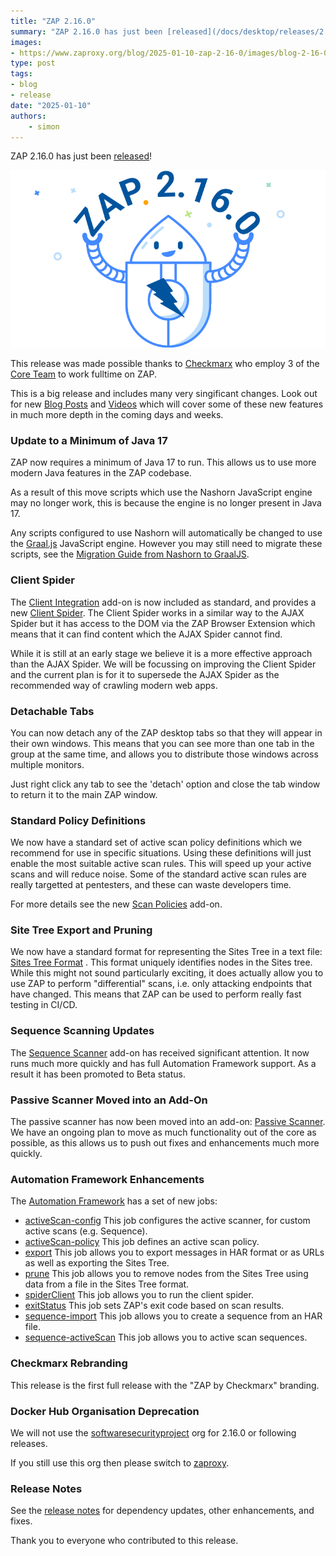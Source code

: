 ```yaml
---
title: "ZAP 2.16.0"
summary: "ZAP 2.16.0 has just been [released](/docs/desktop/releases/2.16.0/). It includes a brand new spider, detachable tabs, policy definitions, and lots more..."
images:
- https://www.zaproxy.org/blog/2025-01-10-zap-2-16-0/images/blog-2-16-0.png
type: post
tags:
- blog
- release
date: "2025-01-10"
authors:
    - simon
---
```

ZAP 2.16.0 has just been [released](/docs/desktop/releases/2.16.0/)!

![ZAPbot with 2.16.0 banner](images/blog-2-16-0.png)

This release was made possible thanks to [Checkmarx](https://checkmarx.com/) 
who employ 3 of the [Core Team](/docs/team/) to work fulltime on ZAP.

This is a big release and includes many very singificant changes.
Look out for new [Blog Posts](/blog/) and [Videos](/videos/) which will cover some of these new features in much more depth in the coming days and weeks.

### Update to a Minimum of Java 17

ZAP now requires a minimum of Java 17 to run. This allows us to use more modern Java features in the ZAP codebase.

As a result of this move scripts which use the Nashorn JavaScript engine may no longer work, 
this is because the engine is no longer present in Java 17.

Any scripts configured to use Nashorn will automatically be changed to use the 
[Graal.js](/docs/desktop/addons/graalvm-javascript/) JavaScript engine.
However you may still need to migrate these scripts, see the 
[Migration Guide from Nashorn to GraalJS](https://www.graalvm.org/latest/reference-manual/js/NashornMigrationGuide/).

### Client Spider

The [Client Integration](/docs/desktop/addons/client-side-integration/) add-on is now included as standard, and provides a new 
[Client Spider](/docs/desktop/addons/client-side-integration/spider/).
The Client Spider works in a similar way to the AJAX Spider but it has access to the DOM via the ZAP Browser Extension
which means that it can find content which the AJAX Spider cannot find.

While it is still at an early stage we believe it is a more effective approach than the AJAX Spider.
We will be focussing on improving the Client Spider and the current plan is for it to supersede the AJAX Spider
as the recommended way of crawling modern web apps.

### Detachable Tabs

You can now detach any of the ZAP desktop tabs so that they will appear in their own windows.
This means that you can see more than one tab in the group at the same time, and allows you to distribute those windows
across multiple monitors. 

Just right click any tab to see the 'detach' option and close the tab window to return it to the main ZAP window.

### Standard Policy Definitions

We now have a standard set of active scan policy definitions which we recommend for use in specific situations.
Using these definitions will just enable the most suitable active scan rules. This will speed up your active scans
and will reduce noise. Some of the standard active scan rules are really targetted at pentesters, and these can waste 
developers time.

For more details see the new [Scan Policies](/docs/desktop/addons/scan-policies/) add-on.

### Site Tree Export and Pruning

We now have a standard format for representing the Sites Tree in a text file: 
[Sites Tree Format](/docs/desktop/addons/import-export/sitestreeformat/) .
This format uniquely identifies nodes in the Sites tree.
While this might not sound particularly exciting, it does actually allow you to use ZAP to perform "differential" scans,
i.e. only attacking endpoints that have changed. This means that ZAP can be used to perform really fast testing in CI/CD.

### Sequence Scanning Updates

The [Sequence Scanner](/docs/desktop/addons/sequence-scanner/) add-on has received
significant attention. It now runs much more quickly and has full Automation Framework support.
As a result it has been promoted to Beta status.

### Passive Scanner Moved into an Add-On

The passive scanner has now been moved into an add-on: [Passive Scanner](/docs/desktop/addons/passive-scanner/).
We have an ongoing plan to move as much functionality out of the core as possible, as this allows us to push out fixes and
enhancements much more quickly.

### Automation Framework Enhancements

The [Automation Framework](/docs/automate/automation-framework/) has a set of new jobs:

* [activeScan-config](/docs/desktop/addons/automation-framework/job-ascanconfig/) This job configures the active scanner, for custom active scans (e.g. Sequence).
* [activeScan-policy](/docs/desktop/addons/automation-framework/job-ascanpolicy/) This job defines an active scan policy.
* [export](/docs/desktop/addons/import-export/automation/) This job allows you to export messages in HAR format or as URLs as well as exporting the Sites Tree.
* [prune](/docs/desktop/addons/import-export/automation/) This job allows you to remove nodes from the Sites Tree using data from a file in the Sites Tree format.
* [spiderClient](/docs/desktop/addons/client-side-integration/automation/) This job allows you to run the client spider.
* [exitStatus](/docs/desktop/addons/automation-framework/job-exitstatus/) This job sets ZAP's exit code based on scan results.
* [sequence-import](/docs/desktop/addons/sequence-scanner/automation/) This job allows you to create a sequence from an HAR file.
* [sequence-activeScan](/docs/desktop/addons/sequence-scanner/automation/) This job allows you to active scan sequences.

### Checkmarx Rebranding

This release is the first full release with the "ZAP by Checkmarx" branding.

### Docker Hub Organisation Deprecation

We will not use the [softwaresecurityproject](https://hub.docker.com/u/softwaresecurityproject) org for 2.16.0 or following releases.

If you still use this org then please switch to [zaproxy](https://hub.docker.com/u/zaproxy).
 
### Release Notes

See the [release notes](/docs/desktop/releases/2.16.0/) for dependency updates, other enhancements, and fixes.  
  
Thank you to everyone who contributed to this release.
